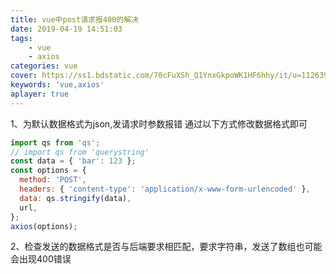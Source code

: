 ```yaml
---
title: vue中post请求报400的解决
date: 2019-04-19 14:51:03
tags: 
    - vue
    - axios
categories: vue
cover: https://ss1.bdstatic.com/70cFuXSh_Q1YnxGkpoWK1HF6hhy/it/u=1126398159,230316056&fm=26&gp=0.jpg
keywords: 'vue,axios'
aplayer: true
---
```

1、为默认数据格式为json,发请求时参数报错
通过以下方式修改数据格式即可
```javascript
import qs from 'qs';
// import qs from 'querystring'
const data = { 'bar': 123 };
const options = {
  method: 'POST',
  headers: { 'content-type': 'application/x-www-form-urlencoded' },
  data: qs.stringify(data),
  url,
};
axios(options);
```
2、检查发送的数据格式是否与后端要求相匹配，要求字符串，发送了数组也可能会出现400错误